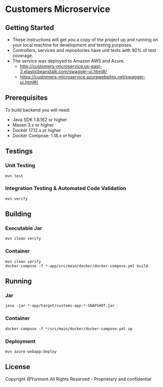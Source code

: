 # Customers Microservice

## Getting Started

* These instructions will get you a copy of the project up and running on your
local machine for development and testing purposes. 
* Controllers, services and repositories have unit tests with 90% of test coverage.
* The service was deployed to Amazon AWS and Azure.
  - http://customers-microservice.us-east-2.elasticbeanstalk.com/swagger-ui.html#/
  - https://customers-microservice.azurewebsites.net/swagger-ui.html#/

## Prerequisites

To build backend you will need:

* Java SDK 1.8.162 or higher
* Maven 3.x or higher
* Docker 17.12.x or higher
* Docker Compose: 1.18.x or higher

## Testings

### Unit Testing

```
mvn test
```

### Integration Testing & Automated Code Validation

```
mvn verify
```

## Building

### Executable Jar

```
mvn clean verify
```

### Container

```
mvn clean verify
docker-compose -f *-app/src/main/docker/docker-compose.yml build
```

## Running

### Jar

```
java -jar *-app/target/customs-app-*-SNAPSHOT.jar
```

### Container

```
docker-compose -f */src/main/docker/docker-compose.yml up
```

### Deployment

```
mvn azure-webapp:deploy
```

## License

Copyright @Yurmont All Rights Reserved - Proprietary and confidential
